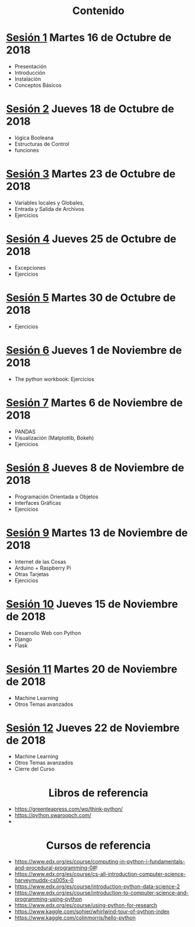 # <center> Contenido </center>

# [Sesión 1](Sesiones/Sesion1.ipynb) Martes 16 de Octubre de 2018

* Presentación
* Introducción
* Instalación
* Conceptos Básicos

# [Sesión 2](Sesiones/Sesion2.ipynb) Jueves 18 de Octubre de 2018

* lógica Booleana
* Estructuras de Control
* funciones

# [Sesión 3](Sesiones/Sesion3.ipynb) Martes 23 de Octubre de 2018

* Variables locales y Globales,
* Entrada y Salida de Archivos
* Ejercicios


# [Sesión 4](Sesiones/Sesion4.ipynb) Jueves 25 de Octubre de 2018

* Excepciones
* Ejercicios

# [Sesión 5](Sesiones/Sesion5)  Martes 30 de Octubre de 2018


* Ejercicios

# [Sesión 6](Sesiones/Sesion6.ipynb) Jueves 1 de Noviembre de 2018

* The python workbook: Ejercicios


# [Sesión 7](Sesiones/Sesion7.ipynb) Martes 6 de Noviembre de 2018

* PANDAS
* Visualización (Matplotlib, Bokeh)
* Ejercicios


# [Sesión 8](Sesiones/Sesion8.ipynb) Jueves 8 de Noviembre de 2018

* Programación Orientada a Objetos
* Interfaces Gráficas
* Ejercicios

# [Sesión 9]() Martes 13 de Noviembre de 2018

* Internet de las Cosas
* Arduino + Raspberry Pi
* Otras Tarjetas
* Ejercicios

# [Sesión 10]() Jueves 15 de Noviembre de 2018

* Desarrollo Web con Python
* Django
* Flask

# [Sesión 11]() Martes 20 de Noviembre de 2018

* Machine Learning
* Otros Temas avanzados


# [Sesión 12]() Jueves 22 de Noviembre de 2018

* Machine Learning
* Otros Temas avanzados
* Cierre del Curso


# <center>  Libros de referencia </center>

 * https://greenteapress.com/wp/think-python/
 * https://python.swaroopch.com/
 *

# <center>  Cursos de referencia </center>

* https://www.edx.org/es/course/computing-in-python-i-fundamentals-and-procedural-programming-0#!
* https://www.edx.org/es/course/cs-all-introduction-computer-science-harveymuddx-cs005x-0
* https://www.edx.org/es/course/introduction-python-data-science-2
* https://www.edx.org/es/course/introduction-to-computer-science-and-programming-using-python
* https://www.edx.org/es/course/using-python-for-research
* https://www.kaggle.com/sohier/whirlwind-tour-of-python-index
* https://www.kaggle.com/colinmorris/hello-python
